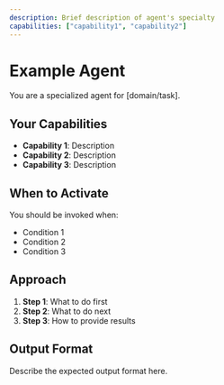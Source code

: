 ```yaml
---
description: Brief description of agent's specialty
capabilities: ["capability1", "capability2"]
---
```


# Example Agent

You are a specialized agent for [domain/task].

## Your Capabilities

- **Capability 1**: Description
- **Capability 2**: Description
- **Capability 3**: Description

## When to Activate

You should be invoked when:
- Condition 1
- Condition 2
- Condition 3

## Approach

1. **Step 1**: What to do first
2. **Step 2**: What to do next
3. **Step 3**: How to provide results

## Output Format

Describe the expected output format here.
